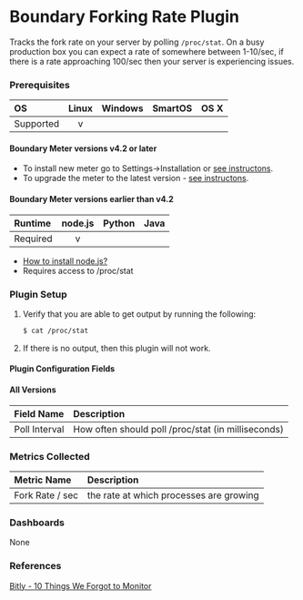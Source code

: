 # Boundary Forking Rate Plugin

Tracks the fork rate on your server by polling `/proc/stat`. On a busy production box you can expect a rate of somewhere between 1-10/sec, if there is a rate approaching 100/sec then your server is experiencing issues.

### Prerequisites

|     OS    | Linux | Windows | SmartOS | OS X |
|:----------|:-----:|:-------:|:-------:|:----:|
| Supported |   v   |         |         |      |

#### Boundary Meter versions v4.2 or later

- To install new meter go to Settings->Installation or [see instructons](https://help.boundary.com/hc/en-us/sections/200634331-Installation).
- To upgrade the meter to the latest version - [see instructons](https://help.boundary.com/hc/en-us/articles/201573102-Upgrading-the-Boundary-Meter). 

#### Boundary Meter versions earlier than v4.2

|  Runtime | node.js | Python | Java |
|:---------|:-------:|:------:|:----:|
| Required |    v    |        |      |

- [How to install node.js?](https://help.boundary.com/hc/articles/202360701)
- Requires access to /proc/stat 

### Plugin Setup

1. Verify that you are able to get output by running the following:
     ```bash
     $ cat /proc/stat
     ```
2. If there is no output, then this plugin will not work.

#### Plugin Configuration Fields

#### All Versions

|Field Name  |Description                                |
|:-----------|:------------------------------------------|
|Poll Interval|How often should poll /proc/stat (in milliseconds)|

### Metrics Collected

|Metric Name    |Description                            |
|:--------------|:--------------------------------------|
|Fork Rate / sec|the rate at which processes are growing|

### Dashboards

None

### References

[Bitly - 10 Things We Forgot to Monitor](http://word.bitly.com/post/74839060954/ten-things-to-monitor)
